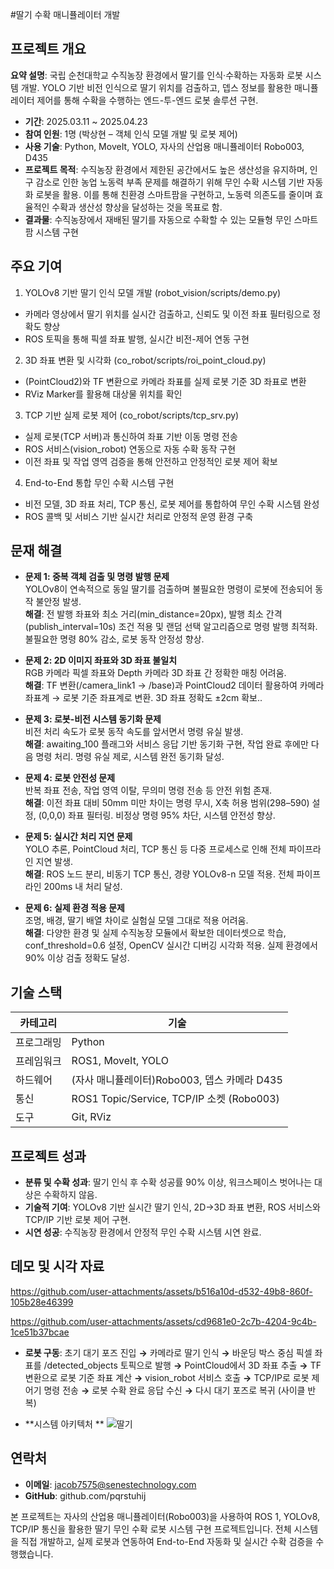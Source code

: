 #딸기 수확 매니퓰레이터 개발

## 프로젝트 개요

**요약 설명**: 국립 순천대학교 수직농장 환경에서 딸기를 인식·수확하는 자동화 로봇 시스템 개발. YOLO 기반 비전 인식으로 딸기 위치를 검출하고, 뎁스 정보를 활용한 매니퓰레이터 제어를 통해 수확을 수행하는 엔드-투-엔드 로봇 솔루션 구현.

- **기간**: 2025.03.11 ~ 2025.04.23
- **참여 인원**: 1명 (박상현 – 객체 인식 모델 개발 및 로봇 제어)
- **사용 기술**: Python, MoveIt, YOLO, 자사의 산업용 매니퓰레이터 Robo003, D435
- **프로젝트 목적**: 수직농장 환경에서 제한된 공간에서도 높은 생산성을 유지하며, 인구 감소로 인한 농업 노동력 부족 문제를 해결하기 위해 무인 수확 시스템 기반 자동화 로봇을 활용. 이를 통해 친환경 스마트팜을 구현하고, 노동력 의존도를 줄이며 효율적인 수확과 생산성 향상을 달성하는 것을 목표로 함.
- **결과물**: 수직농장에서 재배된 딸기를 자동으로 수확할 수 있는 모듈형 무인 스마트팜 시스템 구현

## 주요 기여 
1. YOLOv8 기반 딸기 인식 모델 개발 (robot_vision/scripts/demo.py)
- 카메라 영상에서 딸기 위치를 실시간 검출하고, 신뢰도 및 이전 좌표 필터링으로 정확도 향상
- ROS 토픽을 통해 픽셀 좌표 발행, 실시간 비전-제어 연동 구현
2. 3D 좌표 변환 및 시각화 (co_robot/scripts/roi_point_cloud.py)
- (PointCloud2)와 TF 변환으로 카메라 좌표를 실제 로봇 기준 3D 좌표로 변환
- RViz Marker를 활용해 대상물 위치를 확인
3. TCP 기반 실제 로봇 제어 (co_robot/scripts/tcp_srv.py)
- 실제 로봇(TCP 서버)과 통신하여 좌표 기반 이동 명령 전송
- ROS 서비스(vision_robot) 연동으로 자동 수확 동작 구현
- 이전 좌표 및 작업 영역 검증을 통해 안전하고 안정적인 로봇 제어 확보
4. End-to-End 통합 무인 수확 시스템 구현
- 비전 모델, 3D 좌표 처리, TCP 통신, 로봇 제어를 통합하여 무인 수확 시스템 완성
- ROS 콜백 및 서비스 기반 실시간 처리로 안정적 운영 환경 구축


## 문재 해결

- **문제 1: 중복 객체 검출 및 명령 발행 문제**\
 YOLOv8이 연속적으로 동일 딸기를 검출하며 불필요한 명령이 로봇에 전송되어 동작 불안정 발생.\
  **해결**: 전 발행 좌표와 최소 거리(min_distance=20px), 발행 최소 간격(publish_interval=10s) 조건 적용 및 랜덤 선택 알고리즘으로 명령 발행 최적화. 불필요한 명령 80% 감소, 로봇 동작 안정성 향상.

- **문제 2: 2D 이미지 좌표와 3D 좌표 불일치**\
  RGB 카메라 픽셀 좌표와 Depth 카메라 3D 좌표 간 정확한 매칭 어려움.\
  **해결**: TF 변환(/camera_link1 → /base)과 PointCloud2 데이터 활용하여 카메라 좌표계 → 로봇 기준 좌표계로 변환. 3D 좌표 정확도 ±2cm 확보..

- **문제 3: 로봇-비전 시스템 동기화 문제**\
  비전 처리 속도가 로봇 동작 속도를 앞서면서 명령 유실 발생.\
  **해결**: awaiting_100 플래그와 서비스 응답 기반 동기화 구현, 작업 완료 후에만 다음 명령 처리. 명령 유실 제로, 시스템 완전 동기화 달성.

- **문제 4: 로봇 안전성 문제**\
  반복 좌표 전송, 작업 영역 이탈, 무의미 명령 전송 등 안전 위험 존재.\
  **해결**: 이전 좌표 대비 50mm 미만 차이는 명령 무시, X축 허용 범위(298–590) 설정, (0,0,0) 좌표 필터링. 비정상 명령 95% 차단, 시스템 안전성 향상.

- **문제 5: 실시간 처리 지연 문제**\
  YOLO 추론, PointCloud 처리, TCP 통신 등 다중 프로세스로 인해 전체 파이프라인 지연 발생.\
  **해결**: ROS 노드 분리, 비동기 TCP 통신, 경량 YOLOv8-n 모델 적용. 전체 파이프라인 200ms 내 처리 달성.

- **문제 6: 실제 환경 적용 문제**\
  조명, 배경, 딸기 배열 차이로 실험실 모델 그대로 적용 어려움.\
  **해결**: 다양한 환경 및 실제 수직농장 모듈에서 확보한 데이터셋으로 학습, conf_threshold=0.6 설정, OpenCV 실시간 디버깅 시각화 적용. 실제 환경에서 90% 이상 검출 정확도 달성.


## 기술 스택

| **카테고리** | **기술** |
| --- | --- |
| 프로그래밍 | Python |
| 프레임워크 | ROS1, MoveIt, YOLO |
| 하드웨어 | (자사 매니퓰레이터)Robo003, 뎁스 카메라 D435 |
| 통신 | ROS1 Topic/Service, TCP/IP 소켓 (Robo003) |
| 도구 | Git, RViz |

## 프로젝트 성과

- **분류 및 수확 성과**: 딸기 인식 후 수확 성공률 90% 이상, 워크스페이스 벗어나는 대상은 수확하지 않음.
- **기술적 기여**: YOLOv8 기반 실시간 딸기 인식, 2D→3D 좌표 변환, ROS 서비스와 TCP/IP 기반 로봇 제어 구현.
- **시연 성공**: 수직농장 환경에서 안정적 무인 수확 시스템 시연 완료.

## 데모 및 시각 자료


https://github.com/user-attachments/assets/b516a10d-d532-49b8-860f-105b28e46399


https://github.com/user-attachments/assets/cd9681e0-2c7b-4204-9c4b-1ce51b37bcae


- **로봇 구동**: 초기 대기 포즈 진입 **→** 카메라로 딸기 인식 **→** 바운딩 박스 중심 픽셀 좌표를 /detected_objects 토픽으로 발행 **→** PointCloud에서 3D 좌표 추출 **→** TF 변환으로 로봇 기준 좌표 계산 **→** vision_robot 서비스 호출 **→** TCP/IP로 로봇 제어기 명령 전송 **→** 로봇 수확 완료 응답 수신 **→** 다시 대기 포즈로 복귀 (사이클 반복)

- **시스템 아키텍처 **
![딸기](https://github.com/user-attachments/assets/5e37b67e-5bdb-4141-a130-b48265a8b3a9)





## 연락처

- **이메일**: jacob7575@senestechnology.com
- **GitHub**: github.com/pqrstuhij

본 프로젝트는 자사의 산업용 매니퓰레이터(Robo003)을 사용하여 ROS 1, YOLOv8, TCP/IP 통신을 활용한 딸기 무인 수확 로봇 시스템 구현 프로젝트입니다. 전체 시스템을 직접 개발하고, 실제 로봇과 연동하여 End-to-End 자동화 및 실시간 수확 검증을 수행했습니다.
